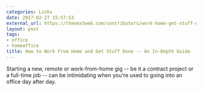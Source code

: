 ```yaml
---
categories: Links
date: 2017-02-27 15:57:53
external_url: https://thenextweb.com/contributors/work-home-get-stuff-done/
layout: post
tags:
- office
- homeoffice
title: How to Work From Home and Get Stuff Done -- An In-Depth Guide
---
```


Starting a new, remote or work-from-home gig -- be it a contract project or a full-time job -- can be intimidating when you're used to going into an office day after day.